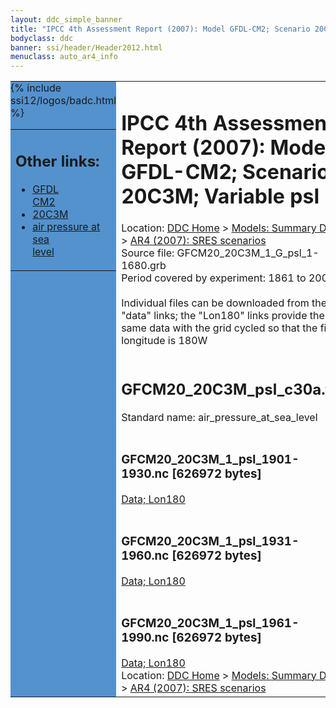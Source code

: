 ```yaml
---
layout: ddc_simple_banner
title: "IPCC 4th Assessment Report (2007): Model GFDL-CM2; Scenario 20C3M; Variable psl"
bodyclass: ddc
banner: ssi/header/Header2012.html
menuclass: auto_ar4_info
---
```



<table width="100%" border="0" cellspacing="0" cellpadding="0" style="border-collapse: collapse;">
<tr style="margin:0;padding:0;border:0;">
<td style="margin:0;padding:0;border:0;height:1pt;width:150pt;background:#5492CD;" valign="top" >

<div id="lh-col2" class="auto_ar4_info">
<table class="menumain" bgcolor="#5492CD" cellspacing="0" width="100%" border="0">
<tr><td>
<h2> Other links:</h2>
<ul>
<li><a href="/auto/ar4/model-GFDL-CM2.html">GFDL<br/>CM2</a></li>
<li><a href="/auto/ar4/scenario-20C3M.html">20C3M</a></li>
<li><a href="/auto/ar4/var-air_pressure_at_sea_level.html">air pressure at sea<br/> level</a></li>
</ul>
</td></tr>
{% include ssi12/logos/badc.html %}
</table>
</div>
</td>
<td><h1>IPCC 4th Assessment Report (2007): Model GFDL-CM2; Scenario 20C3M; Variable psl</h1>

<!-- Breadcrumb1 -->
<div id="breadcrumb1" align="left">
Location: <a href="/index.html">DDC Home</a> > <a href="/sim/gcm_clim/">Models: Summary Data</a>
> <a href="/sim/gcm_clim/SRES_AR4/index.html">AR4 (2007): SRES scenarios</a>
</div>
<!-- End of Breadcrumb1 -->Source file: GFCM20_20C3M_1_G_psl_1-1680.grb
<br/>
Period covered by experiment: 1861 to 2000<br/>
<br/>Individual files can be downloaded from the "data" links; the "Lon180" links provide the same data
         with the grid cycled so that the first longitude is 180W<br/>
<br/><h2>GFCM20_20C3M_psl_c30a.tar</h2>
Standard name: air_pressure_at_sea_level<br>
<br/><h3>GFCM20_20C3M_1_psl_1901-1930.nc [626972 bytes]</h3>
<a href="/cgi-bin/downl/ar4_nc/psl/GFCM20_20C3M_1_psl_1901-1930.nc">Data; </a><a href="/cgi-bin/downl/ar4_nc/psl/GFCM20_20C3M_1_psl_1901-1930.cyto180.nc"> Lon180</a><br/>
<br/><h3>GFCM20_20C3M_1_psl_1931-1960.nc [626972 bytes]</h3>
<a href="/cgi-bin/downl/ar4_nc/psl/GFCM20_20C3M_1_psl_1931-1960.nc">Data; </a><a href="/cgi-bin/downl/ar4_nc/psl/GFCM20_20C3M_1_psl_1931-1960.cyto180.nc"> Lon180</a><br/>
<br/><h3>GFCM20_20C3M_1_psl_1961-1990.nc [626972 bytes]</h3>
<a href="/cgi-bin/downl/ar4_nc/psl/GFCM20_20C3M_1_psl_1961-1990.nc">Data; </a><a href="/cgi-bin/downl/ar4_nc/psl/GFCM20_20C3M_1_psl_1961-1990.cyto180.nc"> Lon180</a><br/>
<!-- Breadcrumb2 -->
<div id="breadcrumb2" align="left">
Location: <a href="/index.html">DDC Home</a> > <a href="/sim/gcm_clim/">Models: Summary Data</a>
> <a href="/sim/gcm_clim/SRES_AR4/index.html">AR4 (2007): SRES scenarios</a>
</div>
<!-- End of Breadcrumb2 --></td></tr></table>
